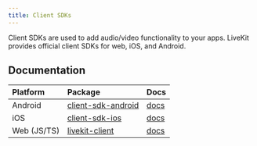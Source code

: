 ```yaml
---
title: Client SDKs
---
```


Client SDKs are used to add audio/video functionality to your apps. LiveKit provides official client SDKs for web, iOS, and Android.

## Documentation

| Platform    | Package                                                             | Docs                                                          |
| :---------- | :------------------------------------------------------------------ | :------------------------------------------------------------ |
| Android     | [client-sdk-android](https://github.com/livekit/client-sdk-android) | [docs](https://docs.livekit.io/client-sdk-android/index.html) |
| iOS         | [client-sdk-ios](https://github.com/livekit/client-sdk-ios)         | [docs](https://docs.livekit.io/client-sdk-ios/index.html)     |
| Web (JS/TS) | [livekit-client](https://www.npmjs.com/package/livekit-client)      | [docs](https://docs.livekit.io/client-sdk-js/index.html)      |
